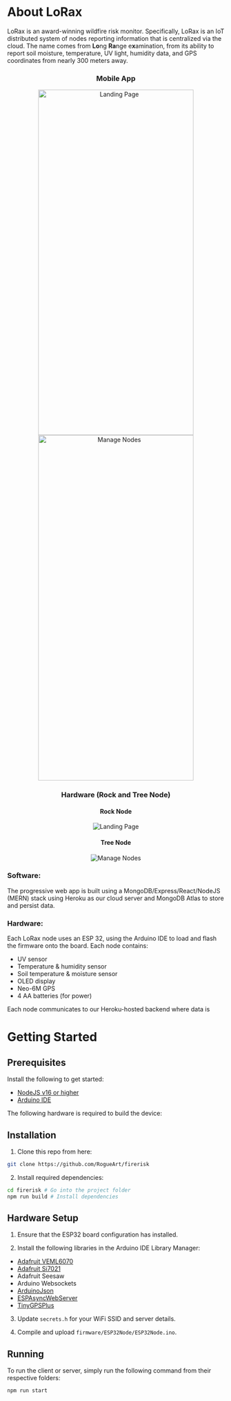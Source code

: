 # About LoRax

LoRax is an award-winning wildfire risk monitor. Specifically, LoRax is an IoT distributed system of nodes reporting information that is centralized via the cloud. The name comes from **Lo**ng **Ra**nge e**x**amination, from its ability to report soil moisture, temperature, UV light, humidity data, and GPS coordinates from nearly 300 meters away.

<!-- Pictures of mobile app -->
<h3 align="center">Mobile App</h1>
<p align="center">
   <img src="https://user-images.githubusercontent.com/57082175/149679651-0003f97c-132f-448e-9eea-8363890621d1.png" alt="Landing Page" width="360px" height="800px" />
   <img src="https://user-images.githubusercontent.com/57082175/149679644-77b8c928-5bbf-46b5-8545-b4cf0e2e5491.png" alt="Manage Nodes" width="360px" height="800px" />
</p>

<!-- Pictures of rock and tree node -->
<h3 align="center">Hardware (Rock and Tree Node)</h1>
<h4 align="center">Rock Node</h4>
<p align="center">
   <img src="https://user-images.githubusercontent.com/57082175/149680518-dc15a6e8-546b-4861-b017-f184173c6047.jpg" alt="Landing Page" />
</p>
<h4 align="center">Tree Node</h4>
<p align="center">
   <img align="center" src="https://user-images.githubusercontent.com/57082175/149680521-7bd9342b-39eb-413e-9604-17ffdeb3caaf.gif" alt="Manage Nodes"  />
</p>


### Software:
The progressive web app is built using a MongoDB/Express/React/NodeJS (MERN) stack using Heroku as our cloud server and MongoDB Atlas to store and persist data. 

### Hardware:
Each LoRax node uses an ESP 32, using the Arduino IDE to load and flash the firmware onto the board.
Each node contains:
- UV sensor
- Temperature & humidity sensor
- Soil temperature & moisture sensor
- OLED display
- Neo-6M GPS
- 4 AA batteries (for power)

Each node communicates to our Heroku-hosted backend where data is 

# Getting Started

## Prerequisites

Install the following to get started:
- [NodeJS v16 or higher](https://nodejs.org/en/download/)
- [Arduino IDE](https://www.arduino.cc/en/software)

The following hardware is required to build the device:

## Installation

1. Clone this repo from here:
```bash
git clone https://github.com/RogueArt/firerisk
```

2. Install required dependencies:
```bash
cd firerisk # Go into the project folder
npm run build # Install dependencies
```

## Hardware Setup

1. Ensure that the ESP32 board configuration has installed.

2. Install the following libraries in the Arduino IDE Library Manager:
- [Adafruit VEML6070](https://github.com/adafruit/Adafruit_VEML6070)
- [Adafruit Si7021](https://github.com/adafruit/Adafruit_Si7021)
- Adafruit Seesaw
- Arduino Websockets
- [ArduinoJson](https://arduinojson.org/)
- [ESPAsyncWebServer](https://github.com/me-no-dev/ESPAsyncWebServer)
- [TinyGPSPlus](https://github.com/mikalhart/TinyGPSPlus)

3. Update `secrets.h` for your WiFi SSID and server details.

4. Compile and upload `firmware/ESP32Node/ESP32Node.ino`.

## Running

To run the client or server, simply run the following command from their respective folders:
```bash
npm run start
```